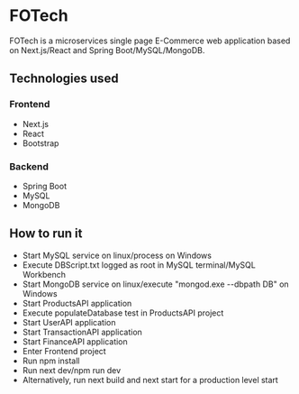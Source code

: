 # FOTech

FOTech is a microservices single page E-Commerce web application based on Next.js/React and Spring Boot/MySQL/MongoDB.

## Technologies used
### Frontend
* Next.js
* React
* Bootstrap
### Backend
* Spring Boot
* MySQL
* MongoDB
## How to run it
* Start MySQL service on linux/process on Windows
* Execute DBScript.txt logged as root in MySQL terminal/MySQL Workbench
* Start MongoDB service on linux/execute "mongod.exe --dbpath DB" on Windows
* Start ProductsAPI application
* Execute populateDatabase test in ProductsAPI project
* Start UserAPI application
* Start TransactionAPI application
* Start FinanceAPI application
* Enter Frontend project
* Run npm install
* Run next dev/npm run dev
* Alternatively, run next build and next start for a production level start

